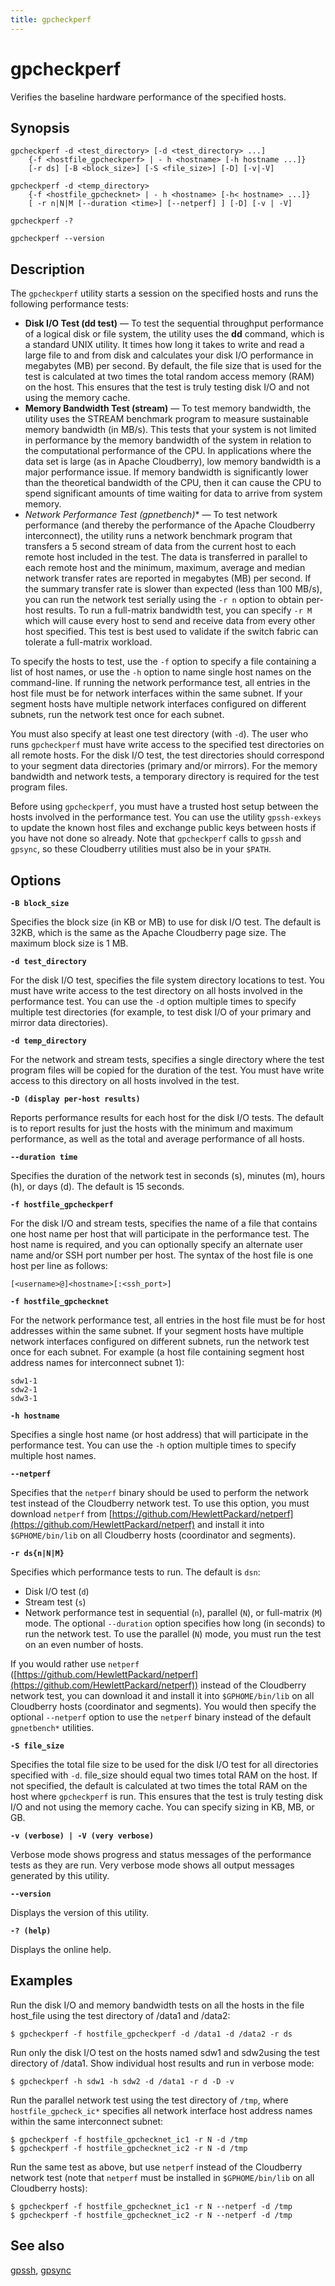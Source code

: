 ```yaml
---
title: gpcheckperf
---
```


# gpcheckperf

Verifies the baseline hardware performance of the specified hosts.

## Synopsis

```shell
gpcheckperf -d <test_directory> [-d <test_directory> ...] 
    {-f <hostfile_gpcheckperf> | - h <hostname> [-h hostname ...]} 
    [-r ds] [-B <block_size>] [-S <file_size>] [-D] [-v|-V]

gpcheckperf -d <temp_directory>
    {-f <hostfile_gpchecknet> | - h <hostname> [-h< hostname> ...]} 
    [ -r n|N|M [--duration <time>] [--netperf] ] [-D] [-v | -V]

gpcheckperf -?

gpcheckperf --version
```

## Description

The `gpcheckperf` utility starts a session on the specified hosts and runs the following performance tests:

- **Disk I/O Test (dd test)** — To test the sequential throughput performance of a logical disk or file system, the utility uses the **dd** command, which is a standard UNIX utility. It times how long it takes to write and read a large file to and from disk and calculates your disk I/O performance in megabytes (MB) per second. By default, the file size that is used for the test is calculated at two times the total random access memory (RAM) on the host. This ensures that the test is truly testing disk I/O and not using the memory cache.
- **Memory Bandwidth Test (stream)** — To test memory bandwidth, the utility uses the STREAM benchmark program to measure sustainable memory bandwidth (in MB/s). This tests that your system is not limited in performance by the memory bandwidth of the system in relation to the computational performance of the CPU. In applications where the data set is large (as in Apache Cloudberry), low memory bandwidth is a major performance issue. If memory bandwidth is significantly lower than the theoretical bandwidth of the CPU, then it can cause the CPU to spend significant amounts of time waiting for data to arrive from system memory.
- **Network Performance Test (gpnetbench*)** — To test network performance (and thereby the performance of the Apache Cloudberry interconnect), the utility runs a network benchmark program that transfers a 5 second stream of data from the current host to each remote host included in the test. The data is transferred in parallel to each remote host and the minimum, maximum, average and median network transfer rates are reported in megabytes (MB) per second. If the summary transfer rate is slower than expected (less than 100 MB/s), you can run the network test serially using the `-r n` option to obtain per-host results. To run a full-matrix bandwidth test, you can specify `-r M` which will cause every host to send and receive data from every other host specified. This test is best used to validate if the switch fabric can tolerate a full-matrix workload.

To specify the hosts to test, use the `-f` option to specify a file containing a list of host names, or use the `-h` option to name single host names on the command-line. If running the network performance test, all entries in the host file must be for network interfaces within the same subnet. If your segment hosts have multiple network interfaces configured on different subnets, run the network test once for each subnet.

You must also specify at least one test directory (with `-d`). The user who runs `gpcheckperf` must have write access to the specified test directories on all remote hosts. For the disk I/O test, the test directories should correspond to your segment data directories (primary and/or mirrors). For the memory bandwidth and network tests, a temporary directory is required for the test program files.

Before using `gpcheckperf`, you must have a trusted host setup between the hosts involved in the performance test. You can use the utility `gpssh-exkeys` to update the known host files and exchange public keys between hosts if you have not done so already. Note that `gpcheckperf` calls to `gpssh` and `gpsync`, so these Cloudberry utilities must also be in your `$PATH`.

## Options

**`-B block_size`**

Specifies the block size (in KB or MB) to use for disk I/O test. The default is 32KB, which is the same as the Apache Cloudberry page size. The maximum block size is 1 MB.

**`-d test_directory`**

For the disk I/O test, specifies the file system directory locations to test. You must have write access to the test directory on all hosts involved in the performance test. You can use the `-d` option multiple times to specify multiple test directories (for example, to test disk I/O of your primary and mirror data directories).

**`-d temp_directory`**

For the network and stream tests, specifies a single directory where the test program files will be copied for the duration of the test. You must have write access to this directory on all hosts involved in the test.

**`-D (display per-host results)`**

Reports performance results for each host for the disk I/O tests. The default is to report results for just the hosts with the minimum and maximum performance, as well as the total and average performance of all hosts.

**`--duration time`**

Specifies the duration of the network test in seconds (s), minutes (m), hours (h), or days (d). The default is 15 seconds.

**`-f hostfile_gpcheckperf`**

For the disk I/O and stream tests, specifies the name of a file that contains one host name per host that will participate in the performance test. The host name is required, and you can optionally specify an alternate user name and/or SSH port number per host. The syntax of the host file is one host per line as follows:

```shell
[<username>@]<hostname>[:<ssh_port>]
```

**`-f hostfile_gpchecknet`**

For the network performance test, all entries in the host file must be for host addresses within the same subnet. If your segment hosts have multiple network interfaces configured on different subnets, run the network test once for each subnet. For example (a host file containing segment host address names for interconnect subnet 1):

```shell
sdw1-1
sdw2-1
sdw3-1
```

**`-h hostname`**

Specifies a single host name (or host address) that will participate in the performance test. You can use the `-h` option multiple times to specify multiple host names.

**`--netperf`**

Specifies that the `netperf` binary should be used to perform the network test instead of the Cloudberry network test. To use this option, you must download `netperf` from [https://github.com/HewlettPackard/netperf](https://github.com/HewlettPackard/netperf) and install it into `$GPHOME/bin/lib` on all Cloudberry hosts (coordinator and segments).

**`-r ds{n|N|M}`**

Specifies which performance tests to run. The default is `dsn`:

- Disk I/O test (`d`)
- Stream test (`s`)
- Network performance test in sequential (`n`), parallel (`N`), or full-matrix (`M`) mode. The optional `--duration` option specifies how long (in seconds) to run the network test. To use the parallel (`N`) mode, you must run the test on an even number of hosts.

If you would rather use `netperf` ([https://github.com/HewlettPackard/netperf](https://github.com/HewlettPackard/netperf)) instead of the Cloudberry network test, you can download it and install it into `$GPHOME/bin/lib` on all Cloudberry hosts (coordinator and segments). You would then specify the optional `--netperf` option to use the `netperf` binary instead of the default `gpnetbench*` utilities.

**`-S file_size`**

Specifies the total file size to be used for the disk I/O test for all directories specified with `-d`. file_size should equal two times total RAM on the host. If not specified, the default is calculated at two times the total RAM on the host where `gpcheckperf` is run. This ensures that the test is truly testing disk I/O and not using the memory cache. You can specify sizing in KB, MB, or GB.

**`-v (verbose) | -V (very verbose)`**

Verbose mode shows progress and status messages of the performance tests as they are run. Very verbose mode shows all output messages generated by this utility.

**`--version`**

Displays the version of this utility.

**`-? (help)`**

Displays the online help.

## Examples

Run the disk I/O and memory bandwidth tests on all the hosts in the file host_file using the test directory of /data1 and /data2:

```shell
$ gpcheckperf -f hostfile_gpcheckperf -d /data1 -d /data2 -r ds
```

Run only the disk I/O test on the hosts named sdw1 and sdw2using the test directory of /data1. Show individual host results and run in verbose mode:

```shell
$ gpcheckperf -h sdw1 -h sdw2 -d /data1 -r d -D -v
```

Run the parallel network test using the test directory of `/tmp`, where `hostfile_gpcheck_ic*` specifies all network interface host address names within the same interconnect subnet:

```shell
$ gpcheckperf -f hostfile_gpchecknet_ic1 -r N -d /tmp
$ gpcheckperf -f hostfile_gpchecknet_ic2 -r N -d /tmp
```

Run the same test as above, but use `netperf` instead of the Cloudberry network test (note that `netperf` must be installed in `$GPHOME/bin/lib` on all Cloudberry hosts):

```shell
$ gpcheckperf -f hostfile_gpchecknet_ic1 -r N --netperf -d /tmp
$ gpcheckperf -f hostfile_gpchecknet_ic2 -r N --netperf -d /tmp
```

## See also

[gpssh](./gpssh.md), [gpsync](./gpsync.md)
